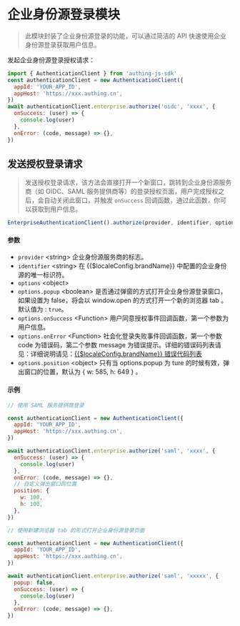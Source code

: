 # 企业身份源登录模块

<LastUpdated/>

> 此模块封装了企业身份源登录的功能，可以通过简洁的 API 快速使用企业身份源登录获取用户信息。

发起企业身份源登录授权请求：

```javascript
import { AuthenticationClient } from 'authing-js-sdk'
const authenticationClient = new AuthenticationClient({
  appId: 'YOUR_APP_ID',
  appHost: 'https://xxx.authing.cn',
})
await authenticationClient.enterprise.authorize('oidc', 'xxxx', {
  onSuccess: (user) => {
    console.log(user)
  },
  onError: (code, message) => {},
})
```

## 发送授权登录请求
> 发送授权登录请求，该方法会直接打开一个新窗口，跳转到企业身份源服务商（如 OIDC、SAML 服务提供商等）的登录授权页面，用户完成授权之后，会自动关闭此窗口，并触发 `onSuccess` 回调函数，通过此函数，你可以获取到用户信息。

```js
EnterpriseAuthenticationClient().authorize(provider, identifier, options)
```


#### 参数

- `provider` \<string\> 企业身份源服务商的标志。
- `identifier` \<string\> 在 {{$localeConfig.brandName}} 中配置的企业身份源的唯一标识符。
- `options` \<object\>
- `options.popup` \<boolean\> 是否通过弹窗的方式打开企业身份源登录窗口，如果设置为 false，将会以 window.open 的方式打开一个新的浏览器 tab 。 默认值为 : `true`。
- `options.onSuccess` \<Function\> 用户同意授权事件回调函数，第一个参数为用户信息。
- `options.onError` \<Function\> 社会化登录失败事件回调函数，第一个参数 code 为错误码，第二个参数 message 为错误提示。详细的错误码列表请见：详细说明请见：[{{$localeConfig.brandName}} 错误代码列表](/reference-new/error-code.md)
- `options.position` \<object\> 只有当 options.popup 为 ture 的时候有效，弹出窗口的位置，默认为 { w: 585, h: 649 } 。

#### 示例

```javascript
// 使用 SAML 服务提供商登录

const authenticationClient = new AuthenticationClient({
  appId: 'YOUR_APP_ID',
  appHost: 'https://xxx.authing.cn',
})

await authenticationClient.enterprise.authorize('saml', 'xxxx', {
  onSuccess: (user) => {
    console.log(user)
  },
  onError: (code, message) => {},
  // 自定义弹出窗口的位置
  position: {
    w: 100,
    h: 100,
  },
})
```

```javascript
// 使用新建浏览器 tab 的形式打开企业身份源登录页面

const authenticationClient = new AuthenticationClient({
  appId: 'YOUR_APP_ID',
  appHost: 'https://xxx.authing.cn',
})

await authenticationClient.enterprise.authorize('saml', 'xxxxx', {
  popup: false,
  onSuccess: (user) => {
    console.log(user)
  },
  onError: (code, message) => {},
})
```
